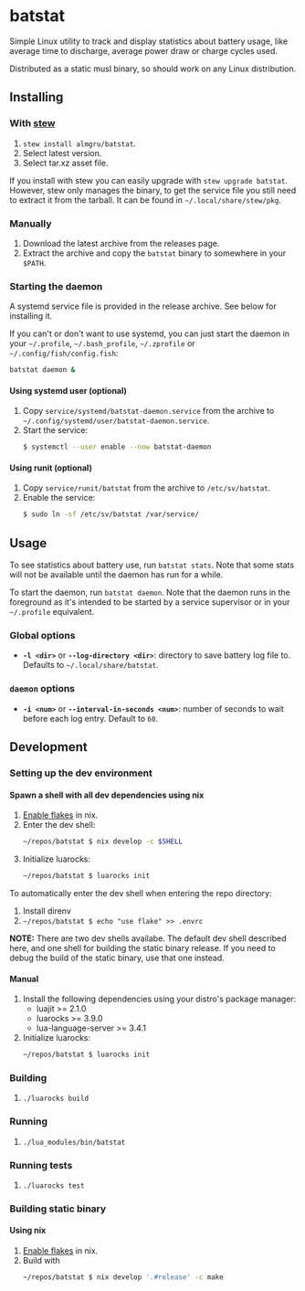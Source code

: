 # batstat

Simple Linux utility to track and display statistics about battery usage, like average time to discharge, average
power draw or charge cycles used.

Distributed as a static musl binary, so should work on any Linux distribution.

## Installing

### With [stew](https://github.com/marwanhawari/stew)

1. `stew install almgru/batstat`.
2. Select latest version.
3. Select tar.xz asset file.

If you install with stew you can easily upgrade with `stew upgrade batstat`. However, stew only manages the binary, to
get the service file you still need to extract it from the tarball. It can be found in `~/.local/share/stew/pkg`.

### Manually

1. Download the latest archive from the releases page.
2. Extract the archive and copy the `batstat` binary to somewhere in your `$PATH`.

### Starting the daemon

A systemd service file is provided in the release archive. See below for installing it.

If you can't or don't want to use systemd, you can just start the daemon in your `~/.profile`, `~/.bash_profile`,
`~/.zprofile` or `~/.config/fish/config.fish`:

```bash
batstat daemon &
```

#### Using systemd user (optional)

1. Copy `service/systemd/batstat-daemon.service` from the archive to `~/.config/systemd/user/batstat-daemon.service`.
2. Start the service:
   ```bash
   $ systemctl --user enable --now batstat-daemon
   ```

#### Using runit (optional)

1. Copy `service/runit/batstat` from the archive to `/etc/sv/batstat`.
2. Enable the service:
   ```bash
   $ sudo ln -sf /etc/sv/batstat /var/service/
   ```

## Usage

To see statistics about battery use, run `batstat stats`. Note that some stats will not be available until the daemon
has run for a while.

To start the daemon, run `batstat daemon`. Note that the daemon runs in the foreground as it's intended to be started
by a service supervisor or in your `~/.profile` equivalent.

### Global options

- __`-l <dir>`__ or __`--log-directory <dir>`__: directory to save battery log file to. Defaults to
`~/.local/share/batstat`.

### `daemon` options

- __`-i <num>`__ or __`--interval-in-seconds <num>`__: number of seconds to wait before each log entry. Default to `60`.

## Development

### Setting up the dev environment

#### Spawn a shell with all dev dependencies using nix

1. [Enable flakes](https://nixos.wiki/wiki/Flakes#Enable_flakes) in nix.
2. Enter the dev shell:
   ```bash
   ~/repos/batstat $ nix develop -c $SHELL
   ```
3. Initialize luarocks:
   ```bash
   ~/repos/batstat $ luarocks init
   ```

To automatically enter the dev shell when entering the repo directory:

1. Install direnv
2. `~/repos/batstat $ echo "use flake" >> .envrc`

__NOTE:__ There are two dev shells availabe. The default dev shell described here, and one shell for building the
static binary release. If you need to debug the build of the static binary, use that one instead.

#### Manual

1. Install the following dependencies using your distro's package manager:
   - luajit >= 2.1.0
   - luarocks >= 3.9.0
   - lua-language-server >= 3.4.1
2. Initialize luarocks:
   ```bash
   ~/repos/batstat $ luarocks init
   ```

### Building

1. `./luarocks build`

### Running

1. `./lua_modules/bin/batstat`

### Running tests

1. `./luarocks test`

### Building static binary

#### Using nix

1. [Enable flakes](https://nixos.wiki/wiki/Flakes#Enable_flakes) in nix.
2. Build with
   ```bash
   ~/repos/batstat $ nix develop '.#release' -c make
   ```

